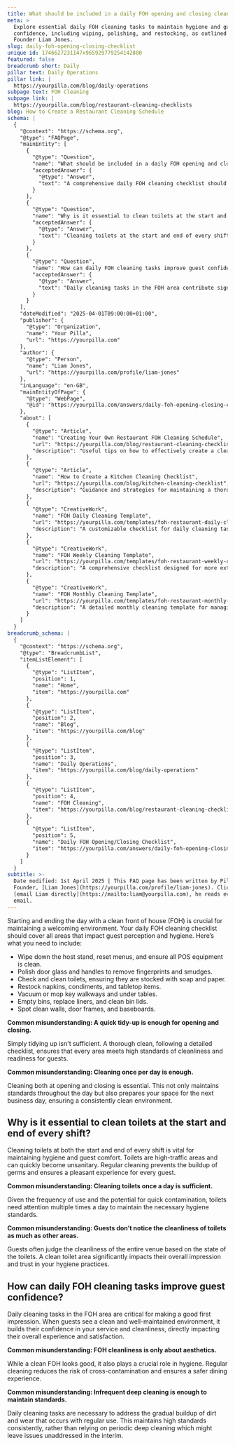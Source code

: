 ```yaml
---
title: What should be included in a daily FOH opening and closing cleaning checklist?
meta: >
  Explore essential daily FOH cleaning tasks to maintain hygiene and guest
  confidence, including wiping, polishing, and restocking, as outlined by Pilla
  Founder Liam Jones.
slug: daily-foh-opening-closing-checklist
unique id: 1746627231147x965929779254142800
featured: false
breadcrumb short: Daily
pillar text: Daily Operations
pillar link: |
  https://yourpilla.com/blog/daily-operations
subpage text: FOH Cleaning
subpage link: |
  https://yourpilla.com/blog/restaurant-cleaning-checklists
blog: How to Create a Restaurant Cleaning Schedule
schema: |
  {
    "@context": "https://schema.org",
    "@type": "FAQPage",
    "mainEntity": [
      {
        "@type": "Question",
        "name": "What should be included in a daily FOH opening and closing cleaning checklist?",
        "acceptedAnswer": {
          "@type": "Answer",
          "text": "A comprehensive daily FOH cleaning checklist should include: wiping down the host stand and resetting menus, cleaning POS equipment, polishing door glass and handles, checking and cleaning toilets with necessary supplies, restocking napkins, condiments, and tabletop items, vacuuming or mopping key walkways and under tables, emptying bins and cleaning bin lids, and spot-cleaning walls, door frames, and baseboards. This ensures the front of house is welcoming and hygienic for guests."
        }
      },
      {
        "@type": "Question",
        "name": "Why is it essential to clean toilets at the start and end of every shift?",
        "acceptedAnswer": {
          "@type": "Answer",
          "text": "Cleaning toilets at the start and end of every shift is essential for maintaining hygiene and enhancing guest comfort. Regular cleaning of these high-traffic areas prevents the buildup of germs and ensures toilets remain sanitary, offering a pleasant experience for every guest."
        }
      },
      {
        "@type": "Question",
        "name": "How can daily FOH cleaning tasks improve guest confidence?",
        "acceptedAnswer": {
          "@type": "Answer",
          "text": "Daily cleaning tasks in the FOH area contribute significantly to a positive guest experience. By maintaining a clean and well-kept environment, it reassures guests of your commitment to high standards of service and cleanliness, enhancing their confidence and satisfaction."
        }
      }
    ],
    "dateModified": "2025-04-01T09:00:00+01:00",
    "publisher": {
      "@type": "Organization",
      "name": "Your Pilla",
      "url": "https://yourpilla.com"
    },
    "author": {
      "@type": "Person",
      "name": "Liam Jones",
      "url": "https://yourpilla.com/profile/liam-jones"
    },
    "inLanguage": "en-GB",
    "mainEntityOfPage": {
      "@type": "WebPage",
      "@id": "https://yourpilla.com/answers/daily-foh-opening-closing-checklist"
    },
    "about": [
      {
        "@type": "Article",
        "name": "Creating Your Own Restaurant FOH Cleaning Schedule",
        "url": "https://yourpilla.com/blog/restaurant-cleaning-checklists",
        "description": "Useful tips on how to effectively create a cleaning schedule for the front of house areas in restaurants."
      },
      {
        "@type": "Article",
        "name": "How to Create a Kitchen Cleaning Checklist",
        "url": "https://yourpilla.com/blog/kitchen-cleaning-checklist",
        "description": "Guidance and strategies for maintaining a thorough cleaning regimen in restaurant kitchens."
      },
      {
        "@type": "CreativeWork",
        "name": "FOH Daily Cleaning Template",
        "url": "https://yourpilla.com/templates/foh-restaurant-daily-cleaning",
        "description": "A customizable checklist for daily cleaning tasks in the front of house to ensure optimal cleanliness and guest satisfaction."
      },
      {
        "@type": "CreativeWork",
        "name": "FOH Weekly Cleaning Template",
        "url": "https://yourpilla.com/templates/foh-restaurant-weekly-cleaning",
        "description": "A comprehensive checklist designed for more extensive weekly cleaning operations in restaurant front of house areas."
      },
      {
        "@type": "CreativeWork",
        "name": "FOH Monthly Cleaning Template",
        "url": "https://yourpilla.com/templates/foh-restaurant-monthly-cleaning",
        "description": "A detailed monthly cleaning template for managing larger-scale cleaning and maintenance tasks in restaurant FOH."
      }
    ]
  }
breadcrumb_schema: |
  {
    "@context": "https://schema.org",
    "@type": "BreadcrumbList",
    "itemListElement": [
      {
        "@type": "ListItem",
        "position": 1,
        "name": "Home",
        "item": "https://yourpilla.com"
      },
      {
        "@type": "ListItem",
        "position": 2,
        "name": "Blog",
        "item": "https://yourpilla.com/blog"
      },
      {
        "@type": "ListItem",
        "position": 3,
        "name": "Daily Operations",
        "item": "https://yourpilla.com/blog/daily-operations"
      },
      {
        "@type": "ListItem",
        "position": 4,
        "name": "FOH Cleaning",
        "item": "https://yourpilla.com/blog/restaurant-cleaning-checklists"
      },
      {
        "@type": "ListItem",
        "position": 5,
        "name": "Daily FOH Opening/Closing Checklist",
        "item": "https://yourpilla.com/answers/daily-foh-opening-closing-checklist"
      }
    ]
  }
subtitle: >-
  Date modified: 1st April 2025 | This FAQ page has been written by Pilla
  Founder, [Liam Jones](https://yourpilla.com/profile/liam-jones). Click to
  [email Liam directly](https://mailto:liam@yourpilla.com), he reads every
  email.
---
```

Starting and ending the day with a clean front of house (FOH) is crucial for maintaining a welcoming environment. Your daily FOH cleaning checklist should cover all areas that impact guest perception and hygiene. Here’s what you need to include:

-   Wipe down the host stand, reset menus, and ensure all POS equipment is clean.
-   Polish door glass and handles to remove fingerprints and smudges.
-   Check and clean toilets, ensuring they are stocked with soap and paper.
-   Restock napkins, condiments, and tabletop items.
-   Vacuum or mop key walkways and under tables.
-   Empty bins, replace liners, and clean bin lids.
-   Spot clean walls, door frames, and baseboards.

**Common misunderstanding: A quick tidy-up is enough for opening and closing.**

Simply tidying up isn't sufficient. A thorough clean, following a detailed checklist, ensures that every area meets high standards of cleanliness and readiness for guests.

**Common misunderstanding: Cleaning once per day is enough.**

Cleaning both at opening and closing is essential. This not only maintains standards throughout the day but also prepares your space for the next business day, ensuring a consistently clean environment.

## Why is it essential to clean toilets at the start and end of every shift?

Cleaning toilets at both the start and end of every shift is vital for maintaining hygiene and guest comfort. Toilets are high-traffic areas and can quickly become unsanitary. Regular cleaning prevents the buildup of germs and ensures a pleasant experience for every guest.

**Common misunderstanding: Cleaning toilets once a day is sufficient.**

Given the frequency of use and the potential for quick contamination, toilets need attention multiple times a day to maintain the necessary hygiene standards.

**Common misunderstanding: Guests don’t notice the cleanliness of toilets as much as other areas.**

Guests often judge the cleanliness of the entire venue based on the state of the toilets. A clean toilet area significantly impacts their overall impression and trust in your hygiene practices.

## How can daily FOH cleaning tasks improve guest confidence?

Daily cleaning tasks in the FOH area are critical for making a good first impression. When guests see a clean and well-maintained environment, it builds their confidence in your service and cleanliness, directly impacting their overall experience and satisfaction.

**Common misunderstanding: FOH cleanliness is only about aesthetics.**

While a clean FOH looks good, it also plays a crucial role in hygiene. Regular cleaning reduces the risk of cross-contamination and ensures a safer dining experience.

**Common misunderstanding: Infrequent deep cleaning is enough to maintain standards.**

Daily cleaning tasks are necessary to address the gradual buildup of dirt and wear that occurs with regular use. This maintains high standards consistently, rather than relying on periodic deep cleaning which might leave issues unaddressed in the interim.
